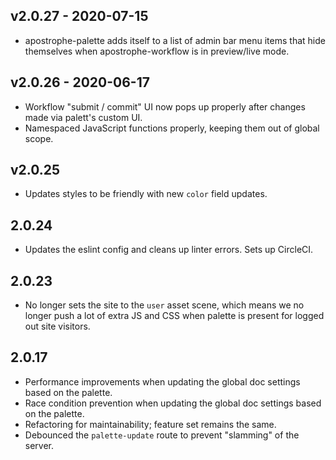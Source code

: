 ## v2.0.27 - 2020-07-15
* apostrophe-palette adds itself to a list of admin bar menu items that hide themselves when apostrophe-workflow is in preview/live mode.

## v2.0.26 - 2020-06-17

* Workflow "submit / commit" UI now pops up properly after changes made via palett's custom UI.
* Namespaced JavaScript functions properly, keeping them out of global scope.

## v2.0.25

* Updates styles to be friendly with new `color` field updates.

## 2.0.24

* Updates the eslint config and cleans up linter errors. Sets up CircleCI.

## 2.0.23

* No longer sets the site to the `user` asset scene, which means we no longer push a lot of extra JS and CSS when palette is present for logged out site visitors.

## 2.0.17

* Performance improvements when updating the global doc settings based on the palette.
* Race condition prevention when updating the global doc settings based on the palette.
* Refactoring for maintainability; feature set remains the same.
* Debounced the `palette-update` route to prevent "slamming" of the server.


